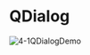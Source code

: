 # QDialog
![4-1QDialogDemo](https://user-images.githubusercontent.com/45032222/212460629-1a86a86c-508e-4704-91d3-0b4358886e0d.png)
